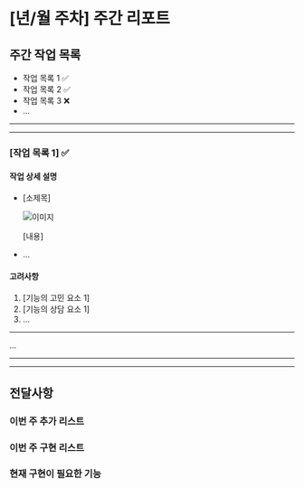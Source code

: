 # [년/월 주차] 주간 리포트

## 주간 작업 목록

- 작업 목록 1 ✅
- 작업 목록 2 ✅
- 작업 목록 3 ❌
- ...

---

---

### [작업 목록 1] ✅

#### 작업 상세 설명

- [소제목]

  ![이미지](이미지경로)

  [내용]

- ...

#### 고려사항

1. [기능의 고민 요소 1]
2. [기능의 상담 요소 1]
3. ...

---

...

---

---

## 전달사항

### 이번 주 추가 리스트

### 이번 주 구현 리스트

### 현재 구현이 필요한 기능
